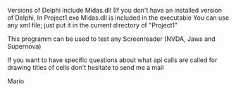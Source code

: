 Versions of Delphi include Midas.dll (If you don't have an installed version of Delphi, 
In Project1.exe Midas.dll is included in the executable
You can use any xml file; just put it in the current directory of "Project1"

This programm can be used to test any Screenreader (NVDA, Jaws and Supernova)

If you want to have specific questions about what api calls are called for drawing titles of cells don't hesitate to send me a mail

Mario
